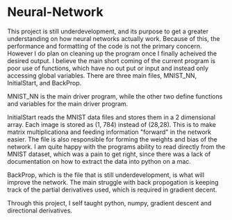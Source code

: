 # Neural-Network
This project is still underdevelopment, and its purpose to get a greater understanding on how neural networks actually work. 
Because of this, the performance and formatting of the code is not the primary concern. 
However I do plan on cleaning up the program once I finally acheived the desired output. I believe the main short coming of the current program
is poor use of functions, which have no out put or input and instead only accessing global variables. 
There are three main files, MNIST_NN, InitialStart, and BackProp. 

MNIST_NN is the main driver program, while the other two define functions and variables for the main driver program.

InitialStart reads the MNIST data files and stores them in a 2 dimensional array. Each image is stored as (1, 784) instead of (28,28). This is to make 
matrix multiplicationa and feeding information "forward" in the network easier. The file is also responsible for forming the weights
and bias of the network. I am quite happy with the programs ability to read directly from the MNIST dataset, which was a pain to get right, since there
was a lack of documentation on how to extract the data into python on a mac.

BackProp, which is the file that is still underdevelopment, is what will improve the network. The main struggle with back propogation is keeping
track of the partial derivatives used, which is required in gradient decent. 

Through this project, I self taught python, numpy, gradient descent and directional derivatives.

